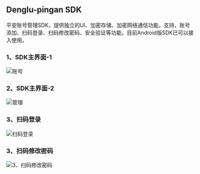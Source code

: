 ## Denglu-pingan SDK

平安账号管理SDK，提供独立的UI、加密存储、加密网络通信功能。支持，账号添加、扫码登录、扫码修改密码、安全验证等功能。目前Android版SDK已可以接入使用。

### 1、SDK主界面-1
![账号](/imgs/main-accounts.png)

### 2、SDK主界面-2
![管理](/imgs/main-manager.png)

### 3、扫码登录
![扫码登录](/imgs/scan-login.png)

### 3、扫码修改密码
![3、扫码修改密码](/imgs/scan-change-pass.png)


